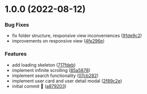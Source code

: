 # 1.0.0 (2022-08-12)


### Bug Fixes

* fix folder structure, responsive view inconveniences ([91de9c2](https://github.com/buraksaraloglu/address-book/commit/91de9c27247c763daaaec9cf44645d8f3c508620))
* improvements on responsive view ([4fe296e](https://github.com/buraksaraloglu/address-book/commit/4fe296ee6a4be7d11813cc9cb511aa0dc4036118))


### Features

* add loading skeleton ([717fdeb](https://github.com/buraksaraloglu/address-book/commit/717fdebc529ec52fb8916237e804e7aa7fa4fd1b))
* implement infinite scrolling ([85a5878](https://github.com/buraksaraloglu/address-book/commit/85a5878d9afe806ba6ffe571dd63e42f65af056f))
* implement search functionality ([07cb282](https://github.com/buraksaraloglu/address-book/commit/07cb282f28a08850f2582370bf56367e6a9d7e7f))
* implement user card and user detail modal ([2f89c2e](https://github.com/buraksaraloglu/address-book/commit/2f89c2e2f868e8e395bd2263c1df690bb30a8f09))
* initial commit 🚀 ([a879203](https://github.com/buraksaraloglu/address-book/commit/a87920347a7e4c48b449f2f12536c98051910923))
